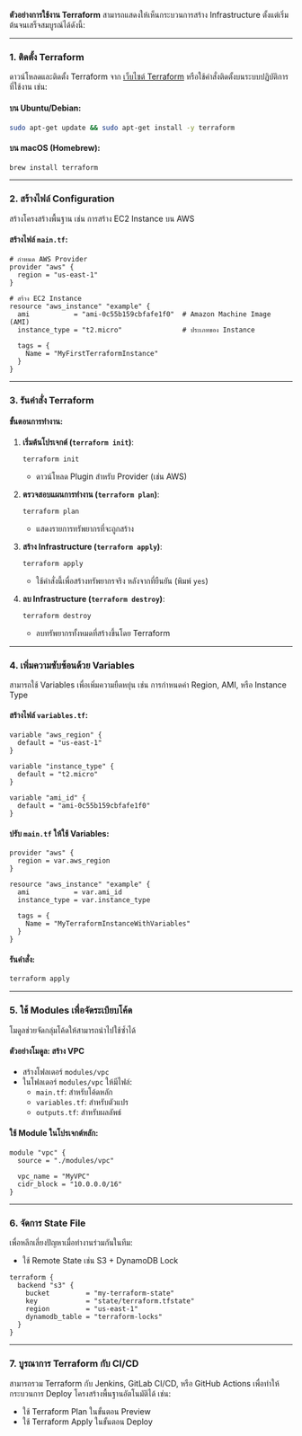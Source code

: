 **ตัวอย่างการใช้งาน Terraform** สามารถแสดงให้เห็นกระบวนการสร้าง Infrastructure ตั้งแต่เริ่มต้นจนเสร็จสมบูรณ์ได้ดังนี้:

---

### 1. **ติดตั้ง Terraform**
ดาวน์โหลดและติดตั้ง Terraform จาก [เว็บไซต์ Terraform](https://www.terraform.io/downloads) หรือใช้คำสั่งติดตั้งบนระบบปฏิบัติการที่ใช้งาน เช่น:

#### บน Ubuntu/Debian:
```bash
sudo apt-get update && sudo apt-get install -y terraform
```

#### บน macOS (Homebrew):
```bash
brew install terraform
```

---

### 2. **สร้างไฟล์ Configuration**
สร้างโครงสร้างพื้นฐาน เช่น การสร้าง EC2 Instance บน AWS

#### สร้างไฟล์ `main.tf`:
```hcl
# กำหนด AWS Provider
provider "aws" {
  region = "us-east-1"
}

# สร้าง EC2 Instance
resource "aws_instance" "example" {
  ami           = "ami-0c55b159cbfafe1f0"  # Amazon Machine Image (AMI)
  instance_type = "t2.micro"               # ประเภทของ Instance

  tags = {
    Name = "MyFirstTerraformInstance"
  }
}
```

---

### 3. **รันคำสั่ง Terraform**
#### ขั้นตอนการทำงาน:
1. **เริ่มต้นโปรเจกต์ (`terraform init`)**:
   ```bash
   terraform init
   ```
   - ดาวน์โหลด Plugin สำหรับ Provider (เช่น AWS)

2. **ตรวจสอบแผนการทำงาน (`terraform plan`)**:
   ```bash
   terraform plan
   ```
   - แสดงรายการทรัพยากรที่จะถูกสร้าง

3. **สร้าง Infrastructure (`terraform apply`)**:
   ```bash
   terraform apply
   ```
   - ใช้คำสั่งนี้เพื่อสร้างทรัพยากรจริง หลังจากที่ยืนยัน (พิมพ์ `yes`)

4. **ลบ Infrastructure (`terraform destroy`)**:
   ```bash
   terraform destroy
   ```
   - ลบทรัพยากรทั้งหมดที่สร้างขึ้นโดย Terraform

---

### 4. **เพิ่มความซับซ้อนด้วย Variables**
สามารถใช้ Variables เพื่อเพิ่มความยืดหยุ่น เช่น การกำหนดค่า Region, AMI, หรือ Instance Type

#### สร้างไฟล์ `variables.tf`:
```hcl
variable "aws_region" {
  default = "us-east-1"
}

variable "instance_type" {
  default = "t2.micro"
}

variable "ami_id" {
  default = "ami-0c55b159cbfafe1f0"
}
```

#### ปรับ `main.tf` ให้ใช้ Variables:
```hcl
provider "aws" {
  region = var.aws_region
}

resource "aws_instance" "example" {
  ami           = var.ami_id
  instance_type = var.instance_type

  tags = {
    Name = "MyTerraformInstanceWithVariables"
  }
}
```

#### รันคำสั่ง:
```bash
terraform apply
```

---

### 5. **ใช้ Modules เพื่อจัดระเบียบโค้ด**
โมดูลช่วยจัดกลุ่มโค้ดให้สามารถนำไปใช้ซ้ำได้

#### ตัวอย่างโมดูล: สร้าง VPC
- สร้างโฟลเดอร์ `modules/vpc`
- ในโฟลเดอร์ `modules/vpc` ให้มีไฟล์:
  - `main.tf`: สำหรับโค้ดหลัก
  - `variables.tf`: สำหรับตัวแปร
  - `outputs.tf`: สำหรับผลลัพธ์

#### ใช้ Module ในโปรเจกต์หลัก:
```hcl
module "vpc" {
  source = "./modules/vpc"

  vpc_name = "MyVPC"
  cidr_block = "10.0.0.0/16"
}
```

---

### 6. **จัดการ State File**
เพื่อหลีกเลี่ยงปัญหาเมื่อทำงานร่วมกันในทีม:
- ใช้ Remote State เช่น S3 + DynamoDB Lock
```hcl
terraform {
  backend "s3" {
    bucket         = "my-terraform-state"
    key            = "state/terraform.tfstate"
    region         = "us-east-1"
    dynamodb_table = "terraform-locks"
  }
}
```

---

### 7. **บูรณาการ Terraform กับ CI/CD**
สามารถรวม Terraform กับ Jenkins, GitLab CI/CD, หรือ GitHub Actions เพื่อทำให้กระบวนการ Deploy โครงสร้างพื้นฐานอัตโนมัติได้ เช่น:
- ใช้ Terraform Plan ในขั้นตอน Preview
- ใช้ Terraform Apply ในขั้นตอน Deploy


